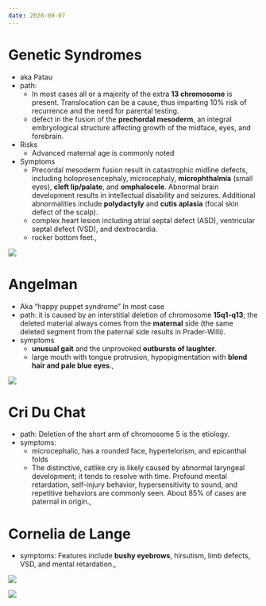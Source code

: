 ```yaml
---
date: 2020-09-07
---
```


# Genetic Syndromes

<!-- trisomy 13 aka, path, risks, symptoms -->

- aka Patau
- path:
	- In most cases all or a majority of the extra **13 chromosome** is present. Translocation can be a cause, thus imparting 10% risk of recurrence and the need for parental testing.
	- defect in the fusion of the **prechordal mesoderm**, an integral embryological structure affecting growth of the midface, eyes, and forebrain.
- Risks
	- Advanced maternal age is commonly noted
- Symptoms
	- Precordal mesoderm fusion result in catastrophic midline defects, including holoprosencephaly, microcephaly, **microphthalmia** (small eyes), **cleft lip/palate**, and **omphalocele**.  Abnormal brain development results in intellectual disability and seizures.  Additional abnormalities include **polydactyly** and **cutis aplasia** (focal skin defect of the scalp).
	- complex heart lesion including atrial septal defect (ASD), ventricular septal defect (VSD), and dextrocardia.
	- rocker bottom feet.,

![](https://photos.thisispiggy.com/file/wikiFiles/L27964.jpg)

# Angelman

<!-- angelman aka, path, symptoms -->

- Aka “happy puppet syndrome”  In most case
- path: it is caused by an interstitial deletion of chromosome **15q1-q13**; the deleted material always comes from the **maternal** side (the same deleted segment from the paternal side results in Prader-Willi).
- symptoms
	- **unusual gait** and the unprovoked **outbursts of laughter**.
	- large mouth with tongue protrusion, hypopigmentation with **blond hair and pale blue eyes**.,

![](https://i.imgur.com/YpopIfu.png)

# Cri Du Chat

<!-- cri du chat path, symptoms -->

- path: Deletion of the short arm of chromosome 5 is the etiology.
- symptoms:
	- microcephalic, has a rounded face, hypertelorism, and epicanthal folds
	- The distinctive, catlike cry is likely caused by abnormal laryngeal development; it tends to resolve with time. Profound mental retardation, self-injury behavior, hypersensitivity to sound, and repetitive behaviors are commonly seen. About 85% of cases are paternal in origin.,

# Cornelia de Lange

<!-- cornelia de lange symptoms -->

- symptoms: Features include **bushy eyebrows**, hirsutism, limb defects, VSD, and mental retardation.,

![](https://i.imgur.com/vV6uk40.png)

![](https://i.imgur.com/qVmjwOk.png)
